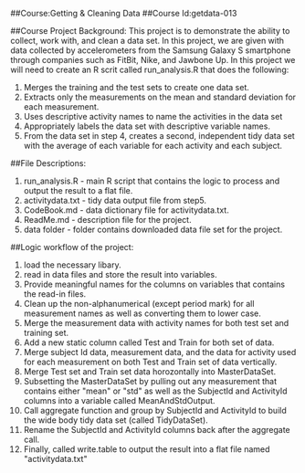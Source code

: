 ##Course:Getting & Cleaning Data
##Course Id:getdata-013

##Course Project Background:
This project is to demonstrate the ability to collect, work with, and clean a data set.  In this project, we are given with data collected by accelerometers from the Samsung Galaxy S smartphone through companies such as FitBit, Nike, and Jawbone Up.  In this project we will need to create an R scrit called run_analysis.R that does the following:

1. Merges the training and the test sets to create one data set.
2. Extracts only the measurements on the mean and standard deviation for each measurement. 
3. Uses descriptive activity names to name the activities in the data set
4. Appropriately labels the data set with descriptive variable names. 
5. From the data set in step 4, creates a second, independent tidy data set with the average of each variable for each activity and each subject.

##File Descriptions:
1. run_analysis.R - main R script that contains the logic to process and output the result to a flat file.
2. activitydata.txt - tidy data output file from step5.
3. CodeBook.md - data dictionary file for activitydata.txt.
4. ReadMe.md - description file for the project.
5. data folder - folder contains downloaded data file set for the project.

##Logic workflow of the project:
1. load the necessary libary.
2. read in data files and store the result into variables. 
3. Provide meaningful names for the columns on variables that contains the read-in files.
4. Clean up the non-alphanumerical (except period mark) for all measurement names as well as converting them to lower case.
5. Merge the measurement data with activity names for both test set and training set.
6. Add a new static column called Test and Train for both set of data.
7. Merge subject Id data, measurement data, and the data for activity used for each measurement on both Test and Train set of data vertically.
8. Merge Test set and Train set data horozontally into MasterDataSet.
9. Subsetting the MasterDataSet by pulling out any measurement that contains either "mean" or "std" as well as the SubjectId and ActivityId columns into a variable called MeanAndStdOutput.
10. Call aggregate function and group by SubjectId and ActivityId to build the wide body tidy data set (called TidyDataSet).
11. Rename the SubjectId and ActivityId columns back after the aggregate call.
12. Finally, called write.table to output the result into a flat file named "activitydata.txt"
